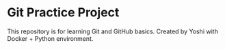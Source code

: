 # Git Practice Project
This repository is for learning Git and GitHub basics.
Created by Yoshi with Docker + Python environment.
